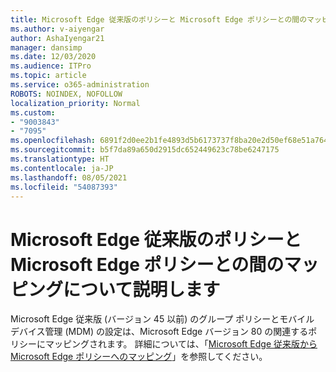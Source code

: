 ```yaml
---
title: Microsoft Edge 従来版のポリシーと Microsoft Edge ポリシーとの間のマッピングについて説明します
ms.author: v-aiyengar
author: AshaIyengar21
manager: dansimp
ms.date: 12/03/2020
ms.audience: ITPro
ms.topic: article
ms.service: o365-administration
ROBOTS: NOINDEX, NOFOLLOW
localization_priority: Normal
ms.custom:
- "9003843"
- "7095"
ms.openlocfilehash: 6891f2d0ee2b1fe4893d5b6173737f8ba20e2d50ef68e51a764e5f9f1fc7f790
ms.sourcegitcommit: b5f7da89a650d2915dc652449623c78be6247175
ms.translationtype: HT
ms.contentlocale: ja-JP
ms.lasthandoff: 08/05/2021
ms.locfileid: "54087393"
---
```

# <a name="learn-about-mapping-between-microsoft-edge-legacy-policies-and-microsoft-edge-policies"></a>Microsoft Edge 従来版のポリシーと Microsoft Edge ポリシーとの間のマッピングについて説明します

Microsoft Edge 従来版 (バージョン 45 以前) のグループ ポリシーとモバイル デバイス管理 (MDM) の設定は、Microsoft Edge バージョン 80 の関連するポリシーにマッピングされます。 詳細については、「[Microsoft Edge 従来版から Microsoft Edge ポリシーへのマッピング](https://go.microsoft.com/fwlink/?linkid=2141665)」を参照してください。